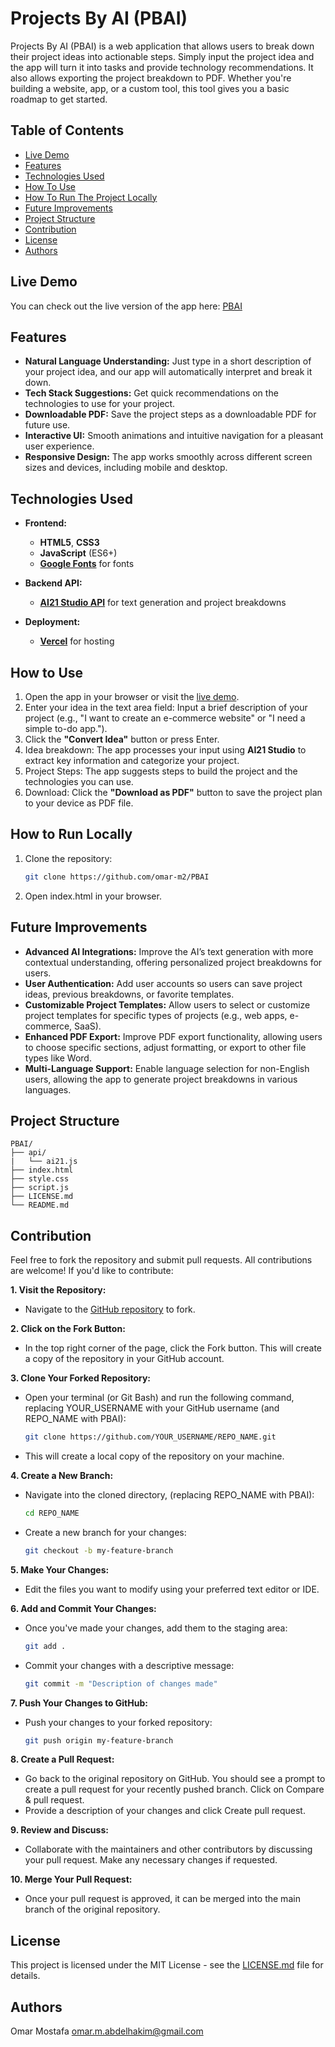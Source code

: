 # Projects By AI (PBAI)

Projects By AI (PBAI) is a web application that allows users to break down their project ideas into actionable steps. Simply input the project idea and the app will turn it into tasks and provide technology recommendations. It also allows exporting the project breakdown to PDF. Whether you're building a website, app, or a custom tool, this tool gives you a basic roadmap to get started. 

## Table of Contents

 * [Live Demo](#live-demo)
 * [Features](#features)
 * [Technologies Used](#technologies-used)
 * [How To Use](#how-to-use)
 * [How To Run The Project Locally](#how-to-run-the-project-locally)
 * [Future Improvements](#future-improvements)
 * [Project Structure](#project-structure)
 * [Contribution](#contribution)
 * [License](#license)
 * [Authors](#authors)

## Live Demo

You can check out the live version of the app here: [PBAI](https://pbai-xi.vercel.app/)

## Features

 * **Natural Language Understanding:** Just type in a short description of your project idea, and our app will automatically interpret and break it down.
 * **Tech Stack Suggestions:** Get quick recommendations on the technologies to use for your project.
 * **Downloadable PDF:** Save the project steps as a downloadable PDF for future use.
 * **Interactive UI:** Smooth animations and intuitive navigation for a pleasant user experience.
 * **Responsive Design:** The app works smoothly across different screen sizes and devices, including mobile and desktop.

## Technologies Used

 * **Frontend:**

    * **HTML5**, **CSS3**
    * **JavaScript** (ES6+)
    * [**Google Fonts**](https://fonts.google.com/) for fonts

 * **Backend API:**

     * [**AI21 Studio API**](https://www.ai21.com/) for text generation and project breakdowns

 * **Deployment:**
     * [**Vercel**](https://vercel.com/) for hosting

## How to Use

1. Open the app in your browser or visit the [live demo](https://pbai-xi.vercel.app/).
2. Enter your idea in the text area field: Input a brief description of your project (e.g., "I want to create an e-commerce website" or "I need a simple to-do app.").
3. Click the **"Convert Idea"** button or press Enter.
4. Idea breakdown: The app processes your input using **AI21 Studio** to extract key information and categorize your project.
5. Project Steps: The app suggests steps to build the project and the technologies you can use.
6. Download: Click the **"Download as PDF"** button to save the project plan to your device as PDF file.

## How to Run Locally

1. Clone the repository:
    ```bash
    git clone https://github.com/omar-m2/PBAI
    ```
2. Open index.html in your browser.

## Future Improvements

 * **Advanced AI Integrations:** Improve the AI’s text generation with more contextual understanding, offering personalized project breakdowns for users.
 * **User Authentication:** Add user accounts so users can save project ideas, previous breakdowns, or favorite templates.
 * **Customizable Project Templates:** Allow users to select or customize project templates for specific types of projects (e.g., web apps, e-commerce, SaaS).
 * **Enhanced PDF Export:** Improve PDF export functionality, allowing users to choose specific sections, adjust formatting, or export to other file types like Word.
 * **Multi-Language Support:** Enable language selection for non-English users, allowing the app to generate project breakdowns in various languages.

## Project Structure

    PBAI/
    ├── api/
    |   └── ai21.js 
    ├── index.html
    ├── style.css
    ├── script.js
    ├── LICENSE.md
    └── README.md

## Contribution

Feel free to fork the repository and submit pull requests. All contributions are welcome! If you'd like to contribute:

**1. Visit the Repository:**
 * Navigate to the [GitHub repository](https://github.com/omar-m2/PBAI) to fork.

**2. Click on the Fork Button:**
 * In the top right corner of the page, click the Fork button. This will create a copy of the repository in your GitHub account.

**3. Clone Your Forked Repository:**
 * Open your terminal (or Git Bash) and run the following command, replacing YOUR_USERNAME with your GitHub username (and REPO_NAME with PBAI):
    ```bash
    git clone https://github.com/YOUR_USERNAME/REPO_NAME.git
    ```
 * This will create a local copy of the repository on your machine.

**4. Create a New Branch:**
 * Navigate into the cloned directory, (replacing REPO_NAME with PBAI):
    ```bash
    cd REPO_NAME
    ```
 * Create a new branch for your changes:
    ```bash
    git checkout -b my-feature-branch
    ```
**5. Make Your Changes:**
 * Edit the files you want to modify using your preferred text editor or IDE.

**6. Add and Commit Your Changes:**
 * Once you've made your changes, add them to the staging area:
    ```bash
    git add .
    ```
 * Commit your changes with a descriptive message:
    ```bash
    git commit -m "Description of changes made"
    ```
**7. Push Your Changes to GitHub:**
 * Push your changes to your forked repository:
    ```bash
    git push origin my-feature-branch
    ```
**8. Create a Pull Request:**
 * Go back to the original repository on GitHub. You should see a prompt to create a pull request for your recently pushed branch. Click on Compare & pull request.
 * Provide a description of your changes and click Create pull request.

**9. Review and Discuss:**
 * Collaborate with the maintainers and other contributors by discussing your pull request. Make any necessary changes if requested.

**10. Merge Your Pull Request:**
 * Once your pull request is approved, it can be merged into the main branch of the original repository.

## License

This project is licensed under the MIT License - see the [LICENSE.md](LICENSE.md) file for details.

## Authors

Omar Mostafa <omar.m.abdelhakim@gmail.com>
